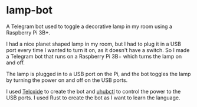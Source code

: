 

# lamp-bot
A Telegram bot used to toggle a decorative lamp in my room using a Raspberry Pi 3B+.

I had a nice planet shaped lamp in my room, but I had to plug it in a USB port every time I wanted to turn it on, as it doesn't have a switch. So I made a Telegram bot that runs on a Raspberry Pi 3B+ which turns the lamp on and off.

The lamp is plugged in to a USB port on the Pi, and the bot toggles the lamp by turning the power on and off on the USB ports.

I used [Teloxide](https://github.com/teloxide/teloxide) to create the bot and [uhubctl](https://github.com/mvp/uhubctl) to control the power to the USB ports. I used Rust to create the bot as I want to learn the language.
